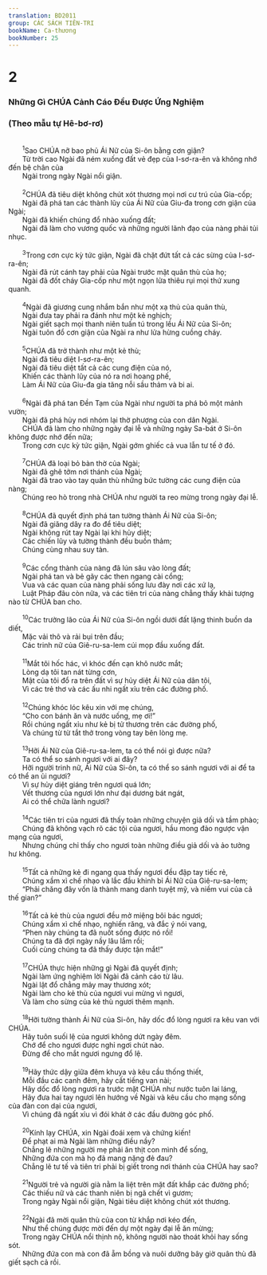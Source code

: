 ```yaml
---
translation: BD2011
group: CÁC SÁCH TIÊN-TRI
bookName: Ca-thương 
bookNumber: 25
---
```


<div class="title"><h1>2</h1><h3>Những Gì CHÚA Cảnh Cáo Ðều Ðược Ứng Nghiệm</h3><h3>(Theo mẫu tự Hê-bơ-rơ)</h3></div><br/>
<span class="verse ca_2_1">  <sup>1</sup>Sao CHÚA nỡ bao phủ Ái Nữ của Si-ôn bằng cơn giận?<br/>  Từ trời cao Ngài đã ném xuống đất vẻ đẹp của I-sơ-ra-ên và không nhớ đến bệ chân của<br/>  Ngài trong ngày Ngài nổi giận.<br/><br/></span>
<span class="verse ca_2_2">  <sup>2</sup>CHÚA đã tiêu diệt không chút xót thương mọi nơi cư trú của Gia-cốp;<br/>  Ngài đã phá tan các thành lũy của Ái Nữ của Giu-đa trong cơn giận của Ngài;<br/>  Ngài đã khiến chúng đổ nhào xuống đất;<br/>  Ngài đã làm cho vương quốc và những người lãnh đạo của nàng phải tủi nhục.<br/><br/></span>
<span class="verse ca_2_3">  <sup>3</sup>Trong cơn cực kỳ tức giận, Ngài đã chặt đứt tất cả các sừng của I-sơ-ra-ên;<br/>  Ngài đã rút cánh tay phải của Ngài trước mặt quân thù của họ;<br/>  Ngài đã đốt cháy Gia-cốp như một ngọn lửa thiêu rụi mọi thứ xung quanh.<br/><br/></span>
<span class="verse ca_2_4">  <sup>4</sup>Ngài đã giương cung nhắm bắn như một xạ thủ của quân thù,<br/>  Ngài đưa tay phải ra đánh như một kẻ nghịch;<br/>  Ngài giết sạch mọi thanh niên tuấn tú trong lều Ái Nữ của Si-ôn;<br/>  Ngài tuôn đổ cơn giận của Ngài ra như lửa hừng cuồng cháy.<br/><br/></span>
<span class="verse ca_2_5">  <sup>5</sup>CHÚA đã trở thành như một kẻ thù;<br/>  Ngài đã tiêu diệt I-sơ-ra-ên;<br/>  Ngài đã tiêu diệt tất cả các cung điện của nó,<br/>  Khiến các thành lũy của nó ra nơi hoang phế,<br/>  Làm Ái Nữ của Giu-đa gia tăng nỗi sầu thảm và bi ai.<br/><br/></span>
<span class="verse ca_2_6">  <sup>6</sup>Ngài đã phá tan Ðền Tạm của Ngài như người ta phá bỏ một mảnh vườn;<br/>  Ngài đã phá hủy nơi nhóm lại thờ phượng của con dân Ngài.<br/>  CHÚA đã làm cho những ngày đại lễ và những ngày Sa-bát ở Si-ôn không được nhớ đến nữa;<br/>  Trong cơn cực kỳ tức giận, Ngài gớm ghiếc cả vua lẫn tư tế ở đó.<br/><br/></span>
<span class="verse ca_2_7">  <sup>7</sup>CHÚA đã loại bỏ bàn thờ của Ngài;<br/>  Ngài đã ghê tởm nơi thánh của Ngài;<br/>  Ngài đã trao vào tay quân thù những bức tường các cung điện của nàng;<br/>  Chúng reo hò trong nhà CHÚA như người ta reo mừng trong ngày đại lễ. <br/><br/></span>
<span class="verse ca_2_8">  <sup>8</sup>CHÚA đã quyết định phá tan tường thành Ái Nữ của Si-ôn;<br/>  Ngài đã giăng dây ra đo để tiêu diệt; <br/>  Ngài không rút tay Ngài lại khi hủy diệt;<br/>  Các chiến lũy và tường thành đều buồn thảm;<br/>  Chúng cùng nhau suy tàn. <br/><br/></span>
<span class="verse ca_2_9">  <sup>9</sup>Các cổng thành của nàng đã lún sâu vào lòng đất;<br/>  Ngài phá tan và bẻ gãy các then ngang cài cổng;<br/>  Vua và các quan của nàng phải sống lưu đày nơi các xứ lạ,<br/>  Luật Pháp đâu còn nữa, và các tiên tri của nàng chẳng thấy khải tượng nào từ CHÚA ban cho.<br/><br/></span>
<span class="verse ca_2_10">  <sup>10</sup>Các trưởng lão của Ái Nữ của Si-ôn ngồi dưới đất lặng thinh buồn da diết,<br/>  Mặc vải thô và rải bụi trên đầu;<br/>  Các trinh nữ của Giê-ru-sa-lem cúi mọp đầu xuống đất.<br/><br/></span>
<span class="verse ca_2_11">  <sup>11</sup>Mắt tôi hốc hác, vì khóc đến cạn khô nước mắt;<br/>  Lòng dạ tôi tan nát từng cơn,<br/>  Mật của tôi đổ ra trên đất vì sự hủy diệt Ái Nữ của dân tôi,<br/>  Vì các trẻ thơ và các ấu nhi ngất xỉu trên các đường phố.<br/><br/></span>
<span class="verse ca_2_12">  <sup>12</sup>Chúng khóc lóc kêu xin với mẹ chúng,<br/>  “Cho con bánh ăn và nước uống, mẹ ơi!” <br/>  Rồi chúng ngất xỉu như kẻ bị tử thương trên các đường phố,<br/>  Và chúng từ từ tắt thở trong vòng tay bên lòng mẹ.<br/><br/></span>
<span class="verse ca_2_13">  <sup>13</sup>Hỡi Ái Nữ của Giê-ru-sa-lem, ta có thể nói gì được nữa?<br/>  Ta có thể so sánh ngươi với ai đây?<br/>  Hỡi người trinh nữ, Ái Nữ của Si-ôn, ta có thể so sánh ngươi với ai để ta có thể an ủi ngươi?<br/>  Vì sự hủy diệt giáng trên ngươi quá lớn;<br/>  Vết thương của ngươi lớn như đại dương bát ngát, <br/>  Ai có thể chữa lành ngươi?<br/><br/></span>
<span class="verse ca_2_14">  <sup>14</sup>Các tiên tri của ngươi đã thấy toàn những chuyện giả dối và tầm phào;<br/>  Chúng đã không vạch rõ các tội của ngươi, hầu mong đảo ngược vận mạng của ngươi, <br/>  Nhưng chúng chỉ thấy cho ngươi toàn những điều giả dối và ảo tưởng hư không.<br/><br/></span>
<span class="verse ca_2_15">  <sup>15</sup>Tất cả những kẻ đi ngang qua thấy ngươi đều đập tay tiếc rẻ,<br/>  Chúng xầm xì chế nhạo và lắc đầu khinh bỉ Ái Nữ của Giê-ru-sa-lem;<br/>  “Phải chăng đây vốn là thành mang danh tuyệt mỹ, và niềm vui của cả thế gian?” <br/><br/></span>
<span class="verse ca_2_16">  <sup>16</sup>Tất cả kẻ thù của ngươi đều mở miệng bôi bác ngươi;<br/>  Chúng xầm xì chế nhạo, nghiến răng, và đắc ý nói vang,<br/>  “Phen này chúng ta đã nuốt sống được nó rồi!<br/>  Chúng ta đã đợi ngày nầy lâu lắm rồi;<br/>  Cuối cùng chúng ta đã thấy được tận mắt!” <br/><br/></span>
<span class="verse ca_2_17">  <sup>17</sup>CHÚA thực hiện những gì Ngài đã quyết định;<br/>  Ngài làm ứng nghiệm lời Ngài đã cảnh cáo từ lâu.<br/>  Ngài lật đổ chẳng mảy may thương xót;<br/>  Ngài làm cho kẻ thù của ngươi vui mừng vì ngươi,<br/>  Và làm cho sừng của kẻ thù ngươi thêm mạnh.<br/><br/></span>
<span class="verse ca_2_18">  <sup>18</sup>Hỡi tường thành Ái Nữ của Si-ôn, hãy dốc đổ lòng ngươi ra kêu van với CHÚA.<br/>  Hãy tuôn suối lệ của ngươi không dứt ngày đêm.<br/>  Chớ để cho ngươi được nghỉ ngơi chút nào.<br/>  Ðừng để cho mắt ngươi ngưng đổ lệ.<br/><br/></span>
<span class="verse ca_2_19">  <sup>19</sup>Hãy thức dậy giữa đêm khuya và kêu cầu thống thiết,<br/>  Mỗi đầu các canh đêm, hãy cất tiếng van nài;<br/>  Hãy dốc đổ lòng ngươi ra trước mặt CHÚA như nước tuôn lai láng,<br/>  Hãy đưa hai tay ngươi lên hướng về Ngài và kêu cầu cho mạng sống của đàn con dại của ngươi,<br/>  Vì chúng đã ngất xỉu vì đói khát ở các đầu đường góc phố.<br/><br/></span>
<span class="verse ca_2_20">  <sup>20</sup>Kính lạy CHÚA, xin Ngài đoái xem và chứng kiến!<br/>  Ðể phạt ai mà Ngài làm những điều nầy?<br/>  Chẳng lẽ những người mẹ phải ăn thịt con mình để sống, <br/>  Những đứa con mà họ đã mang nặng đẻ đau?<br/>  Chẳng lẽ tư tế và tiên tri phải bị giết trong nơi thánh của CHÚA hay sao?<br/><br/></span>
<span class="verse ca_2_21">  <sup>21</sup>Người trẻ và người già nằm la liệt trên mặt đất khắp các đường phố;<br/>  Các thiếu nữ và các thanh niên bị ngã chết vì gươm;<br/>  Trong ngày Ngài nổi giận, Ngài tiêu diệt không chút xót thương.<br/><br/></span>
<span class="verse ca_2_22">  <sup>22</sup>Ngài đã mời quân thù của con từ khắp nơi kéo đến,<br/>  Như thể chúng được mời đến dự một ngày đại lễ ăn mừng;<br/>  Trong ngày CHÚA nổi thịnh nộ, không người nào thoát khỏi hay sống sót.<br/>  Những đứa con mà con đã ẵm bồng và nuôi dưỡng bây giờ quân thù đã giết sạch cả rồi.<br/></span>
